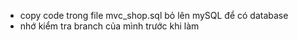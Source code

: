- copy code trong file mvc_shop.sql bỏ lên mySQL để có database
- nhớ kiểm tra branch của mình trước khi làm

